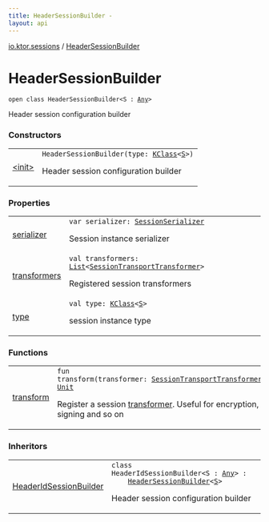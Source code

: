 ```yaml
---
title: HeaderSessionBuilder - 
layout: api
---
```


<div class='api-docs-breadcrumbs'><a href="../index.html">io.ktor.sessions</a> / <a href="./index.html">HeaderSessionBuilder</a></div>

# HeaderSessionBuilder

<div class="signature"><code><span class="keyword">open</span> <span class="keyword">class </span><span class="identifier">HeaderSessionBuilder</span><span class="symbol">&lt;</span><span class="identifier">S</span>&nbsp;<span class="symbol">:</span>&nbsp;<a href="https://kotlinlang.org/api/latest/jvm/stdlib/kotlin/-any/index.html"><span class="identifier">Any</span></a><span class="symbol">&gt;</span></code></div>

Header session configuration builder

### Constructors

<table class="api-docs-table">
<tbody>
<tr>
<td markdown="1">

<a href="-init-.html">&lt;init&gt;</a>


</td>
<td markdown="1">
<div class="signature"><code><span class="identifier">HeaderSessionBuilder</span><span class="symbol">(</span><span class="parameterName" id="io.ktor.sessions.HeaderSessionBuilder$<init>(kotlin.reflect.KClass((io.ktor.sessions.HeaderSessionBuilder.S)))/type">type</span><span class="symbol">:</span>&nbsp;<a href="https://kotlinlang.org/api/latest/jvm/stdlib/kotlin.reflect/-k-class/index.html"><span class="identifier">KClass</span></a><span class="symbol">&lt;</span><a href="index.html#S"><span class="identifier">S</span></a><span class="symbol">&gt;</span><span class="symbol">)</span></code></div>

Header session configuration builder


</td>
</tr>
</tbody>
</table>

### Properties

<table class="api-docs-table">
<tbody>
<tr>
<td markdown="1">

<a href="serializer.html">serializer</a>


</td>
<td markdown="1">
<div class="signature"><code><span class="keyword">var </span><span class="identifier">serializer</span><span class="symbol">: </span><a href="../-session-serializer/index.html"><span class="identifier">SessionSerializer</span></a></code></div>

Session instance serializer


</td>
</tr>
<tr>
<td markdown="1">

<a href="transformers.html">transformers</a>


</td>
<td markdown="1">
<div class="signature"><code><span class="keyword">val </span><span class="identifier">transformers</span><span class="symbol">: </span><a href="https://kotlinlang.org/api/latest/jvm/stdlib/kotlin.collections/-list/index.html"><span class="identifier">List</span></a><span class="symbol">&lt;</span><a href="../-session-transport-transformer/index.html"><span class="identifier">SessionTransportTransformer</span></a><span class="symbol">&gt;</span></code></div>

Registered session transformers


</td>
</tr>
<tr>
<td markdown="1">

<a href="type.html">type</a>


</td>
<td markdown="1">
<div class="signature"><code><span class="keyword">val </span><span class="identifier">type</span><span class="symbol">: </span><a href="https://kotlinlang.org/api/latest/jvm/stdlib/kotlin.reflect/-k-class/index.html"><span class="identifier">KClass</span></a><span class="symbol">&lt;</span><a href="index.html#S"><span class="identifier">S</span></a><span class="symbol">&gt;</span></code></div>

session instance type


</td>
</tr>
</tbody>
</table>

### Functions

<table class="api-docs-table">
<tbody>
<tr>
<td markdown="1">

<a href="transform.html">transform</a>


</td>
<td markdown="1">
<div class="signature"><code><span class="keyword">fun </span><span class="identifier">transform</span><span class="symbol">(</span><span class="parameterName" id="io.ktor.sessions.HeaderSessionBuilder$transform(io.ktor.sessions.SessionTransportTransformer)/transformer">transformer</span><span class="symbol">:</span>&nbsp;<a href="../-session-transport-transformer/index.html"><span class="identifier">SessionTransportTransformer</span></a><span class="symbol">)</span><span class="symbol">: </span><a href="https://kotlinlang.org/api/latest/jvm/stdlib/kotlin/-unit/index.html"><span class="identifier">Unit</span></a></code></div>

Register a session <a href="transform.html#io.ktor.sessions.HeaderSessionBuilder$transform(io.ktor.sessions.SessionTransportTransformer)/transformer">transformer</a>. Useful for encryption, signing and so on


</td>
</tr>
</tbody>
</table>

### Inheritors

<table class="api-docs-table">
<tbody>
<tr>
<td markdown="1">

<a href="../-header-id-session-builder/index.html">HeaderIdSessionBuilder</a>


</td>
<td markdown="1">
<div class="signature"><code><span class="keyword">class </span><span class="identifier">HeaderIdSessionBuilder</span><span class="symbol">&lt;</span><span class="identifier">S</span>&nbsp;<span class="symbol">:</span>&nbsp;<a href="https://kotlinlang.org/api/latest/jvm/stdlib/kotlin/-any/index.html"><span class="identifier">Any</span></a><span class="symbol">&gt;</span>&nbsp;<span class="symbol">:</span>&nbsp;<br/>&nbsp;&nbsp;&nbsp;&nbsp;<a href="./index.md"><span class="identifier">HeaderSessionBuilder</span></a><span class="symbol">&lt;</span><a href="../-header-id-session-builder/index.html#S"><span class="identifier">S</span></a><span class="symbol">&gt;</span></code></div>

Header session configuration builder


</td>
</tr>
</tbody>
</table>
